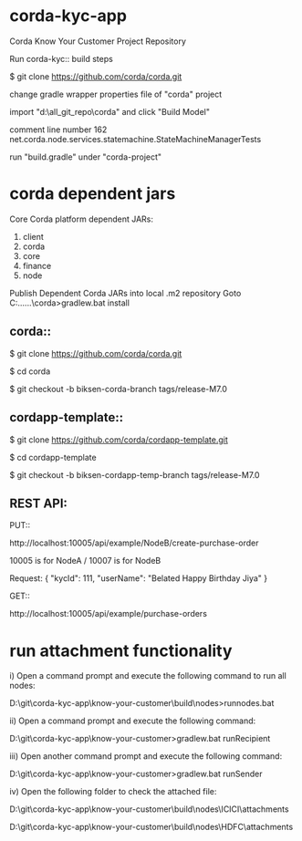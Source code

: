 # corda-kyc-app
Corda Know Your Customer Project Repository

Run corda-kyc:: build steps

$ git clone https://github.com/corda/corda.git

change gradle wrapper properties file of "corda" project

import "d:\all_git_repo\corda" and click "Build Model"

comment line number 162 net.corda.node.services.statemachine.StateMachineManagerTests

run "build.gradle" under "corda-project"

# corda dependent jars
Core Corda platform dependent JARs: 
1. client 
2. corda 
3. core 
4. finance 
5. node

Publish Dependent Corda JARs into local .m2 repository 
Goto C:\......\corda>gradlew.bat install


corda::
-------
$ git clone https://github.com/corda/corda.git

$ cd corda

$ git checkout -b biksen-corda-branch tags/release-M7.0


cordapp-template::
------------------
$ git clone https://github.com/corda/cordapp-template.git

$ cd cordapp-template

$ git checkout -b biksen-cordapp-temp-branch tags/release-M7.0


REST API:
--------
PUT::

http://localhost:10005/api/example/NodeB/create-purchase-order

10005 is for NodeA / 10007 is for NodeB

Request:
{
     "kycId": 111,
     "userName": "Belated Happy Birthday Jiya"
 }

GET::

http://localhost:10005/api/example/purchase-orders

# run attachment functionality

i) Open a command prompt and execute the following command to run all nodes:

D:\git\corda-kyc-app\know-your-customer\build\nodes>runnodes.bat

ii) Open a command prompt and execute the following command:

D:\git\corda-kyc-app\know-your-customer>gradlew.bat runRecipient

iii) Open another command prompt and execute the following command:

D:\git\corda-kyc-app\know-your-customer>gradlew.bat runSender

iv) Open the following folder to check the attached file:

D:\git\corda-kyc-app\know-your-customer\build\nodes\ICICI\attachments

D:\git\corda-kyc-app\know-your-customer\build\nodes\HDFC\attachments




